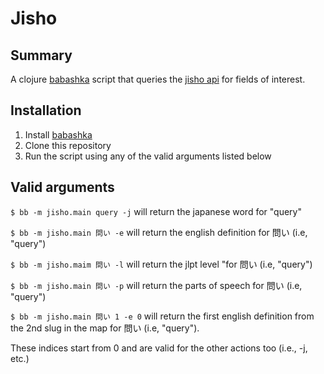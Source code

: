 # Jisho
## Summary
A clojure [babashka](https://github.com/babashka/babashka#readme) script that queries the [jisho api](https://jisho.org/api/v1/search/words?keyword=%E8%A1%A8) for fields of interest.
 
## Installation
1. Install [babashka](https://github.com/babashka/babashka#installation)
2. Clone this repository
3. Run the script using any of the valid arguments listed below

## Valid arguments
`$ bb -m jisho.main query -j` will return the japanese word for "query"

`$ bb -m jisho.main 問い -e` will return the english definition for 問い (i.e, "query")

`$ bb -m jisho.maim 問い -l` will return the jlpt level "for 問い (i.e, "query")

`$ bb -m jisho.main 問い -p` will return the parts of speech for 問い (i.e, "query")

`$ bb -m jisho.main 問い 1 -e 0` will return the first english definition from the 2nd slug in the map for 問い (i.e, "query"). 

These indices start from 0 and are valid for the other actions too (i.e., -j, etc.)
